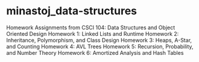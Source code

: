 # minastoj_data-structures
Homework Assignments from CSCI 104: Data Structures and Object Oriented Design
Homework 1: Linked Lists and Runtime
Homework 2: Inheritance, Polymorphism, and Class Design
Homework 3: Heaps, A-Star, and Counting
Homework 4: AVL Trees
Homework 5: Recursion, Probability, and Number Theory
Homework 6: Amortized Analysis and Hash Tables
